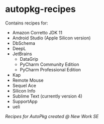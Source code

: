 # autopkg-recipes

Contains recipes for:
- Amazon Corretto JDK 11
- Android Studio (Apple Silicon version)
- DbSchema
- DeepL
- JetBrains
  - DataGrip
  - PyCharm Community Edition
  - PyCharm Professional Edition
- Kap
- Remote Mouse
- Sequel Ace
- Silicon Info
- Sublime Text (currently version 4)
- SupportApp
- ueli


_Recipes for AutoPkg created @ New Work SE_
